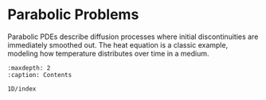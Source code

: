# Parabolic Problems

Parabolic PDEs describe diffusion processes where initial discontinuities are immediately smoothed out. The heat equation is a classic example, modeling how temperature distributes over time in a medium.

```{toctree}
:maxdepth: 2
:caption: Contents

1D/index
``` 

